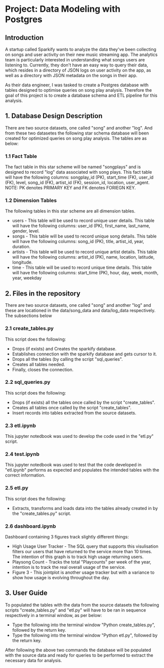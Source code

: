 # Project: Data Modeling with Postgres


## Introduction
A startup called Sparkify wants to analyze the data they've been collecting on songs and user activity on their new music streaming app. The analytics team is particularly interested in understanding what songs users are listening to. Currently, they don't have an easy way to query their data, which resides in a directory of JSON logs on user activity on the app, as well as a directory with JSON metadata on the songs in their app.

As their data engineer, I was tasked to create a Postgres database with tables designed to optimise queries on song play analysis. Therefore the goal of this project is to create a database schema and ETL pipeline for this analysis.


## 1. Database Design Description
There are two source datasets, one called "song" and another "log". And from these two datasetes the following star schema database will been created for optimized queries on song play analysis. The tables are as below:

### 1.1 Fact Table
The fact table in this star scheme will be named "songplays" and is designed to record "log" data associated with song plays. This fact table will have the
following columns: songplay_id (PK), start_time (FK), user_id (FK), level, song_id (FK), artist_id (FK), session_id, location, user_agent. NOTE: PK denotes
PRIMARY KEY and FK denotes FORIEGN KEY.
### 1.2 Dimension Tables
The following tables in this star scheme are all dimension tables.
- users - This table will be used to record unique user details. This table will have the following columns:
            user_id (PK), first_name, last_name, gender, level.
- songs - This table will be used to record unique song details. This table will have the following columns:
            song_id (PK), title, artist_id, year, duration.
- artists - This table will be used to record unique artist details. This table will have the following columns:
            artist_id (PK), name, location, latitude, longitude.
- time - This table will be used to record unique time details. This table will have the following columns: 
            start_time (PK), hour, day, week, month, year, weekday


## 2. Files in the repository
There are two source datasets, one called "song" and another "log" and these are locationed in the data/song_data and data/log_data respectively. The subsections below 

### 2.1 create_tables.py
This script does the following:
- Drops (if exists) and Creates the sparkify database. 
- Establishes connection with the sparkify database and gets cursor to it.  
- Drops all the tables (by calling the script "sql_queries".  
- Creates all tables needed. 
- Finally, closes the connection.

### 2.2 sql_queries.py
This script does the following:  
- Drops (if exists) all the tables once called by the script "create_tables".  
- Creates all tables once called by the script "create_tables".
- Insert records into tables extracted from the source datasets.

### 2.3 etl.ipynb
This jupyter notedbook was used to develop the code used in the "etl.py" script.

### 2.4 test.ipynb
This jupyter notedbook was used to test that the code developed in "etl.ipynb" performs as expected and populates the intended tables with the correct information.

### 2.5 etl.py
This script does the following:  
- Extracts, transforms and loads data into the tables already created in by the "create_tables.py" script. 

### 2.6 dashboard.ipynb
Dashboard containing 3 figures track slightly different things:
- High Usage User Tracker - The SQL query that supports this visulisation filters our users that have returned to the service more than 10 times. The intention of this graph is to track high usage returning users.
- Playsong Count - Tracks the total "Playcounts" per week of the year, intention is to track the real overall usage of the service.
- Figure 3 - This jointplot is another usage tracker but with a variance to show how usage is evolving throughout the day.

## 3. User Guide
To populated the tables with the data from the source datasets the following scripts "create_tables.py" and "etl.py" will have to be ran in sequence respectively in a terminal window, as per below:
- Type the following into the terminal window "Python create_tables.py", followed by the return key.
- Type the following into the terminal window "Python etl.py", followed by the return key.

After following the above two commands the database will be populated with the source data and ready for queries to be performed to extract the necessary data for analysis.
